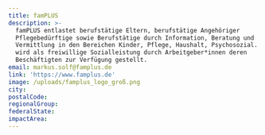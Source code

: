 ```yaml
---
title: famPLUS
description: >-
  famPLUS entlastet berufstätige Eltern, berufstätige Angehöriger
  Pflegebedürftige sowie Berufstätige durch Information, Beratung und
  Vermittlung in den Bereichen Kinder, Pflege, Haushalt, Psychosozial. famPLUS
  wird als freiwillige Sozialleistung durch Arbeitgeber*innen deren
  Beschäftigten zur Verfügung gestellt.
email: markus.solf@famplus.de
link: 'https://www.famplus.de'
image: /uploads/famplus_logo_groß.png
city:
postalCode:
regionalGroup:
federalState:
impactArea:
---
```


